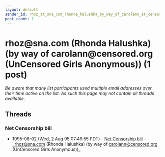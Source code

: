 ```yaml
---
layout: default
sender_id: rhoz_at_sna_com_rhonda_halushka_by_way_of_carolann_at_censored_org_uncensored_girls_anonymous_
post_count: 1
---
```


# rhoz<span>@</span>sna.com (Rhonda Halushka) (by way of carolann<span>@</span>censored.org (UnCensored Girls Anonymous)) (1 post)

_Be aware that many list participants used multiple email addresses over their time active on the list. As such this page may not contain all threads available._

## Threads

### Net Censorship bill
+ 1995-08-02 (Wed, 2 Aug 95 07:49:55 PDT) - [Net Censorship bill](/archive/1995/08/c154a01c0684ff87ff4de191719ce4567b2f4656bf77176090680b10da58f58f) - _rhoz@sna.com (Rhonda Halushka) (by way of carolann@censored.org (UnCensored Girls Anonymous))_

